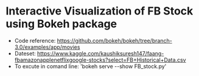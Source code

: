 
# Interactive Visualization of FB Stock using Bokeh package
- Code reference: https://github.com/bokeh/bokeh/tree/branch-3.0/examples/app/movies
- Dateset: https://www.kaggle.com/kaushiksuresh147/faang-fbamazonapplenetflixgoogle-stocks?select=FB+Historical+Data.csv
- To excute in comand line: 'bokeh serve --show FB_stock.py'

